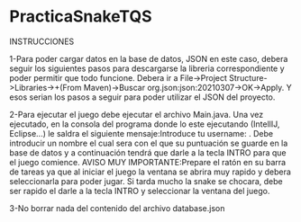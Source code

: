 # PracticaSnakeTQS
INSTRUCCIONES

1-Para poder cargar datos en la base de datos, JSON en este caso, debera seguir los siguientes pasos para descargarse la libreria correspondiente y poder permitir que todo funcione. Debera ir a File->Project Structure->Libraries->+(From Maven)->Buscar org.json:json:20210307->OK->Apply. Y esos serian los pasos a seguir para poder utilizar el JSON del proyecto.

2-Para ejecutar el juego debe ejecutar el archivo Main.java. Una vez ejecutado, en la consola del programa donde lo este ejecutando (IntellIJ, Eclipse...) le saldra el siguiente mensaje:Introduce tu username: . Debe introducir un nombre el cual sera con el que su puntuación se guarde en la base de datos y a continuación tendrá que darle a la tecla INTRO para que el juego comience. AVISO MUY IMPORTANTE:Prepare el ratón en su barra de tareas ya que al iniciar el juego la ventana se abrira muy rapido y debera seleccionarla para poder jugar. Si tarda mucho la snake se chocara, debe ser rapido el darle a la tecla INTRO y seleccionar la ventana del juego.

3-No borrar nada del contenido del archivo database.json
